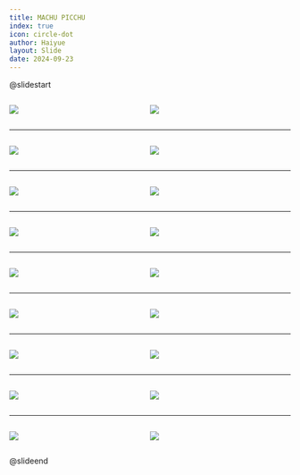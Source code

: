 ```yaml
---
title: MACHU PICCHU
index: true
icon: circle-dot
author: Haiyue
layout: Slide
date: 2024-09-23
---
```

 
@slidestart

<div style="display:flex">
<div style="flex:1">

![](https://raw.githubusercontent.com/yclord/reading/refs/heads/master/english/Level-M/MACHU%20PICCHU/001.webp)
</div>
<div style="flex:1">

![](https://raw.githubusercontent.com/yclord/reading/refs/heads/master/english/Level-M/MACHU%20PICCHU/002.webp)
</div>
</div>

---

<div style="display:flex">
<div style="flex:1">

![](https://raw.githubusercontent.com/yclord/reading/refs/heads/master/english/Level-M/MACHU%20PICCHU/003.webp)
</div>
<div style="flex:1">

![](https://raw.githubusercontent.com/yclord/reading/refs/heads/master/english/Level-M/MACHU%20PICCHU/004.webp)
</div>
</div>

---

<div style="display:flex">
<div style="flex:1">

![](https://raw.githubusercontent.com/yclord/reading/refs/heads/master/english/Level-M/MACHU%20PICCHU/005.webp)
</div>
<div style="flex:1">

![](https://raw.githubusercontent.com/yclord/reading/refs/heads/master/english/Level-M/MACHU%20PICCHU/006.webp)
</div>
</div>

---

<div style="display:flex">
<div style="flex:1">

![](https://raw.githubusercontent.com/yclord/reading/refs/heads/master/english/Level-M/MACHU%20PICCHU/007.webp)
</div>
<div style="flex:1">

![](https://raw.githubusercontent.com/yclord/reading/refs/heads/master/english/Level-M/MACHU%20PICCHU/008.webp)
</div>
</div>

---

<div style="display:flex">
<div style="flex:1">

![](https://raw.githubusercontent.com/yclord/reading/refs/heads/master/english/Level-M/MACHU%20PICCHU/009.webp)
</div>
<div style="flex:1">

![](https://raw.githubusercontent.com/yclord/reading/refs/heads/master/english/Level-M/MACHU%20PICCHU/010.webp)
</div>
</div>

---

<div style="display:flex">
<div style="flex:1">

![](https://raw.githubusercontent.com/yclord/reading/refs/heads/master/english/Level-M/MACHU%20PICCHU/011.webp)
</div>
<div style="flex:1">

![](https://raw.githubusercontent.com/yclord/reading/refs/heads/master/english/Level-M/MACHU%20PICCHU/012.webp)
</div>
</div>

---

<div style="display:flex">
<div style="flex:1">

![](https://raw.githubusercontent.com/yclord/reading/refs/heads/master/english/Level-M/MACHU%20PICCHU/013.webp)
</div>
<div style="flex:1">

![](https://raw.githubusercontent.com/yclord/reading/refs/heads/master/english/Level-M/MACHU%20PICCHU/014.webp)
</div>
</div>

---

<div style="display:flex">
<div style="flex:1">

![](https://raw.githubusercontent.com/yclord/reading/refs/heads/master/english/Level-M/MACHU%20PICCHU/015.webp)
</div>
<div style="flex:1">

![](https://raw.githubusercontent.com/yclord/reading/refs/heads/master/english/Level-M/MACHU%20PICCHU/016.webp)
</div>
</div>

---

<div style="display:flex">
<div style="flex:1">

![](https://raw.githubusercontent.com/yclord/reading/refs/heads/master/english/Level-M/MACHU%20PICCHU/017.webp)
</div>
<div style="flex:1">

![](https://raw.githubusercontent.com/yclord/reading/refs/heads/master/english/Level-M/MACHU%20PICCHU/018.webp)
</div>
</div>

@slideend